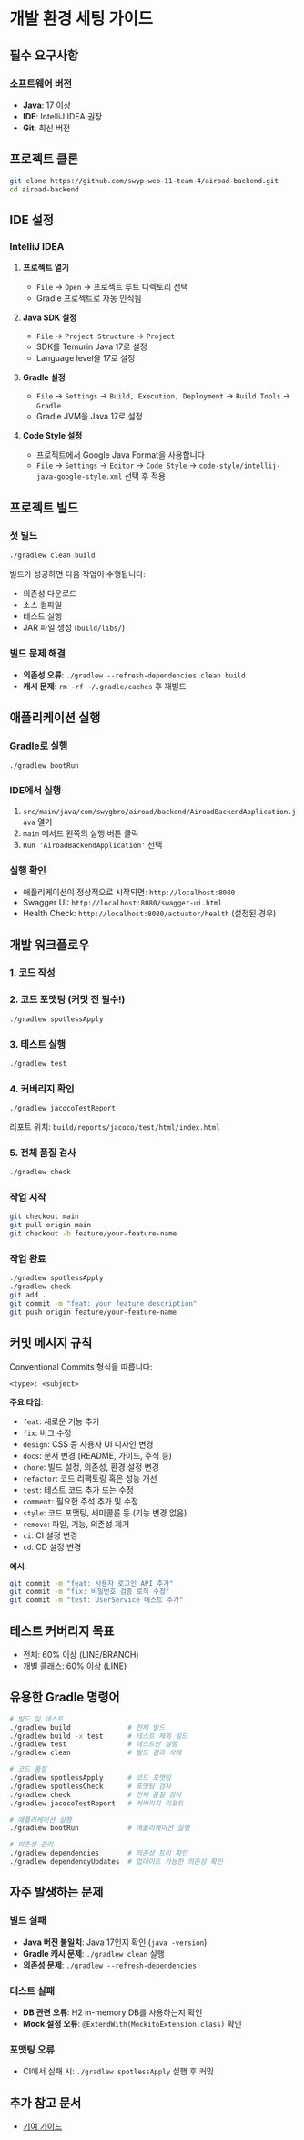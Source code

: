 # 개발 환경 세팅 가이드

## 필수 요구사항

### 소프트웨어 버전
- **Java**: 17 이상
- **IDE**: IntelliJ IDEA 권장
- **Git**: 최신 버전

## 프로젝트 클론

```bash
git clone https://github.com/swyp-web-11-team-4/airoad-backend.git
cd airoad-backend
```

## IDE 설정

### IntelliJ IDEA

1. **프로젝트 열기**
   - `File` → `Open` → 프로젝트 루트 디렉토리 선택
   - Gradle 프로젝트로 자동 인식됨

2. **Java SDK 설정**
   - `File` → `Project Structure` → `Project`
   - SDK를 Temurin Java 17로 설정
   - Language level을 17로 설정

3. **Gradle 설정**
   - `File` → `Settings` → `Build, Execution, Deployment` → `Build Tools` → `Gradle`
   - Gradle JVM을 Java 17로 설정

4. **Code Style 설정**
   - 프로젝트에서 Google Java Format을 사용합니다
   - `File` → `Settings` → `Editor` → `Code Style` → `code-style/intellij-java-google-style.xml` 선택 후 적용

## 프로젝트 빌드

### 첫 빌드
```bash
./gradlew clean build
```

빌드가 성공하면 다음 작업이 수행됩니다:
- 의존성 다운로드
- 소스 컴파일
- 테스트 실행
- JAR 파일 생성 (`build/libs/`)

### 빌드 문제 해결
- **의존성 오류**: `./gradlew --refresh-dependencies clean build`
- **캐시 문제**: `rm -rf ~/.gradle/caches` 후 재빌드

## 애플리케이션 실행

### Gradle로 실행
```bash
./gradlew bootRun
```

### IDE에서 실행
1. `src/main/java/com/swygbro/airoad/backend/AiroadBackendApplication.java` 열기
2. `main` 메서드 왼쪽의 실행 버튼 클릭
3. `Run 'AiroadBackendApplication'` 선택

### 실행 확인
- 애플리케이션이 정상적으로 시작되면: `http://localhost:8080`
- Swagger UI: `http://localhost:8080/swagger-ui.html`
- Health Check: `http://localhost:8080/actuator/health` (설정된 경우)

## 개발 워크플로우

### 1. 코드 작성

### 2. 코드 포맷팅 (커밋 전 필수!)
```bash
./gradlew spotlessApply
```

### 3. 테스트 실행
```bash
./gradlew test
```

### 4. 커버리지 확인
```bash
./gradlew jacocoTestReport
```
리포트 위치: `build/reports/jacoco/test/html/index.html`

### 5. 전체 품질 검사
```bash
./gradlew check
```

### 작업 시작
```bash
git checkout main
git pull origin main
git checkout -b feature/your-feature-name
```

### 작업 완료
```bash
./gradlew spotlessApply
./gradlew check
git add .
git commit -m "feat: your feature description"
git push origin feature/your-feature-name
```

## 커밋 메시지 규칙

Conventional Commits 형식을 따릅니다:

```
<type>: <subject>
```

**주요 타입**:
- `feat`: 새로운 기능 추가
- `fix`: 버그 수정
- `design`: CSS 등 사용자 UI 디자인 변경
- `docs`: 문서 변경 (README, 가이드, 주석 등)
- `chore`: 빌드 설정, 의존성, 환경 설정 변경
- `refactor`: 코드 리팩토링 혹은 성능 개선
- `test`: 테스트 코드 추가 또는 수정
- `comment`: 필요한 주석 추가 및 수정
- `style`: 코드 포맷팅, 세미콜론 등 (기능 변경 없음)
- `remove`: 파일, 기능, 의존성 제거
- `ci`: CI 설정 변경
- `cd`: CD 설정 변경

**예시**:
```bash
git commit -m "feat: 사용자 로그인 API 추가"
git commit -m "fix: 비밀번호 검증 로직 수정"
git commit -m "test: UserService 테스트 추가"
```

## 테스트 커버리지 목표
- 전체: 60% 이상 (LINE/BRANCH)
- 개별 클래스: 60% 이상 (LINE)

## 유용한 Gradle 명령어

```bash
# 빌드 및 테스트
./gradlew build              # 전체 빌드
./gradlew build -x test      # 테스트 제외 빌드
./gradlew test               # 테스트만 실행
./gradlew clean              # 빌드 결과 삭제

# 코드 품질
./gradlew spotlessApply      # 코드 포맷팅
./gradlew spotlessCheck      # 포맷팅 검사
./gradlew check              # 전체 품질 검사
./gradlew jacocoTestReport   # 커버리지 리포트

# 애플리케이션 실행
./gradlew bootRun            # 애플리케이션 실행

# 의존성 관리
./gradlew dependencies       # 의존성 트리 확인
./gradlew dependencyUpdates  # 업데이트 가능한 의존성 확인
```

## 자주 발생하는 문제

### 빌드 실패
- **Java 버전 불일치**: Java 17인지 확인 (`java -version`)
- **Gradle 캐시 문제**: `./gradlew clean` 실행
- **의존성 문제**: `./gradlew --refresh-dependencies`

### 테스트 실패
- **DB 관련 오류**: H2 in-memory DB를 사용하는지 확인
- **Mock 설정 오류**: `@ExtendWith(MockitoExtension.class)` 확인

### 포맷팅 오류
- CI에서 실패 시: `./gradlew spotlessApply` 실행 후 커밋

## 추가 참고 문서

- [기여 가이드](CONTRIBUTING.md)
